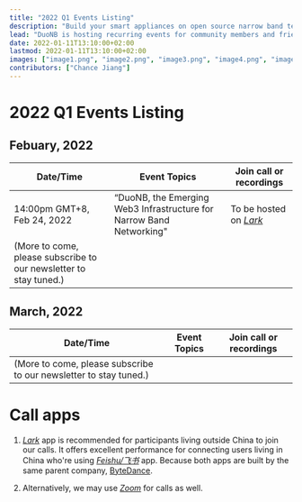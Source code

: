 ```yaml
---
title: "2022 Q1 Events Listing"
description: "Build your smart appliances on open source narrow band technologies."
lead: "DuoNB is hosting recurring events for community members and friends on a regular basis. Stay tuned for upcoming events or track the recordings for the past events."
date: 2022-01-11T13:10:00+02:00
lastmod: 2022-01-11T13:10:00+02:00
images: ["image1.png", "image2.png", "image3.png", "image4.png", "image5.png", "image6.png", "image7.png", "image8.png", "image9.png"]
contributors: ["Chance Jiang"]
---
```


# 2022 Q1 Events Listing

## Febuary, 2022

| Date/Time | Event Topics | Join call or recordings |
| ----------- | ----------- | ----------- |
| 14:00pm GMT+8, </br>Feb 24, 2022 | “DuoNB, the Emerging Web3 Infrastructure for Narrow Band Networking" | To be hosted on [*Lark*](https://larksuite.com) |
| (More to come, please subscribe to our newsletter to stay tuned.) |


## March, 2022

| Date/Time | Event Topics | Join call or recordings |
| ----------- | ----------- | ----------- |
| (More to come, please subscribe to our newsletter to stay tuned.) |


# Call apps

1. [*Lark*](https://larksuite.com) app is recommended for participants living outside China to join our calls. It offers excellent performance for connecting users living in China who're using [*Feishu/飞书*](https://feishu.cn) app. Because both apps are built by the same parent company, [ByteDance](https://www.bytedance.com).

2. Alternatively, we may use [*Zoom*](https://zoom.us) for calls as well.
